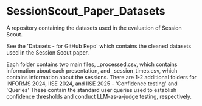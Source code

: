 # SessionScout_Paper_Datasets
A repository containing the datasets used in the evaluation of Session Scout.

See the 'Datasets - for GitHub Repo' which contains the cleaned datasets used in the Session Scout paper. 

Each folder contains two main files, _processed.csv, which contains information about each presentation, and _session_times.csv, which contains information about the sessions.
There are 1-2 additional folders for INFORMS 2024, IISE 2024, and IISE 2025 - 'Confidence testing' and 'Queries' These contain the standard user queries used to establish confidence thresholds and conduct LLM-as-a-judge testing, respectively.
